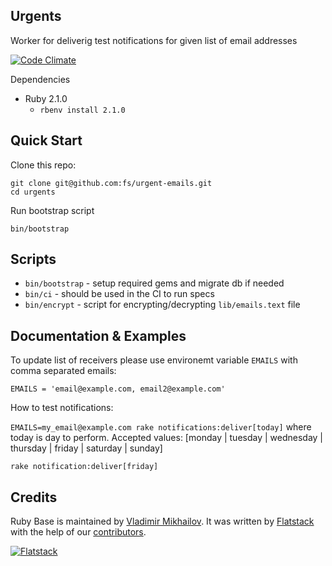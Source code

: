 ## Urgents

Worker for deliverig test notifications for given list of
email addresses

[![Code Climate](https://codeclimate.com/github/fs/urgent-emails.png)](https://codeclimate.com/github/fs/urgent-emails)

Dependencies
- Ruby 2.1.0
  - `rbenv install 2.1.0`

## Quick Start


Clone this repo:

```
git clone git@github.com:fs/urgent-emails.git
cd urgents
```

Run bootstrap script

```
bin/bootstrap
```

## Scripts


* `bin/bootstrap` - setup required gems and migrate db if needed
* `bin/ci` - should be used in the CI to run specs
* `bin/encrypt` - script for encrypting/decrypting `lib/emails.text` file

## Documentation & Examples


To update list of receivers please use environemt variable `EMAILS` with
comma separated emails:

`EMAILS = 'email@example.com, email2@example.com'`


How to test notifications:

`EMAILS=my_email@example.com rake notifications:deliver[today]`
where today is day to perform.
Accepted values: [monday | tuesday | wednesday | thursday | friday | saturday | sunday]

`rake notification:deliver[friday]`

## Credits

Ruby Base is maintained by [Vladimir Mikhailov](http://github.com/VladimirMikhailov).
It was written by [Flatstack](http://www.flatstack.com) with the help of our
[contributors](http://github.com/fs/urgent-emails/contributors).


[![Flatstack](https://avatars0.githubusercontent.com/u/15136?v=2&s=200)](http://www.flatstack.com)
